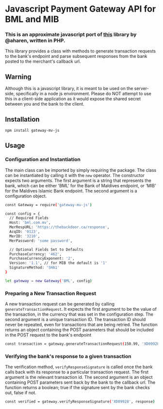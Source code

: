 # Javascript Payment Gateway API for BML and MIB

### This is an approximate javascript port of [this]() library by @aharen, written in PHP.

This library provides a class with methods to generate transaction requests to the bank's endpoint and parse subsequent responses from the bank posted to the merchant's callback url.

## Warning

Although this is a javascript library, it is meant to be used on the server-side, specifically in a node js environment. Please do NOT attempt to use this in a client-side application as it would expose the shared secret between you and the bank to the client.

## Installation

```sh
npm install gateway-mv-js
```

## Usage

### Configuration and Instantiation

The main class can be imported by simply requiring the package. The class can be instantiated by calling it with the `new` operator. The constructor expects two arguments. The first argument is a string that represents the bank, which can be either 'BML' for the Bank of Maldives endpoint, or 'MIB' for the Maldives Islamic Bank endpoint. The second argument is a configuration object.

```sh
const Gateway = require('gateway-mv-js')

const config = {
  // Required Fields
  Host: 'bml.com.mv',
  MerRespURL: 'https://thebackdoor.ca/response',
  AcqID: '0123',
  MerID: '3210',
  MerPassword: 'some password',

  // Optional Fields Set to Defaults
  PurchaseCurrency: '462',
  PurchaseCurrencyExponent: '2',
  Version: '1.1', // for MIB the default is '1'
  SignatureMethod: 'SHA1'
}

let gateway = new Gateway('BML', config)
```

### Preparing a New Transaction Request

A new transaction request can be generated by calling `generateTransactionRequest`. It expects the first argument to be the value of the transaction, in the currency that was set in the configuration step. The second argument is a unique transaction ID. The transaction ID should never be repeated, even for transactions that are being retried. The function returns an object containing the POST parameters that should be included in the POST request to the bank's endpoint

```sh
const transaction = gateway.generateTransactionRequest(150.99, 'XD09928')
```

### Verifying the bank's response to a given transaction

The verification method, `verifyResponseSignature` is called once the bank calls back with its response to a particular transaction request. The first argument is the relevant transaction id. The second argument is an object containing POST parameters sent back by the bank to the callback url. The function returns a boolean; true if the signature sent by the bank checks out, false if not.

```sh
const verified = gateway.verifyResponseSignature('XD09928', response)
```
